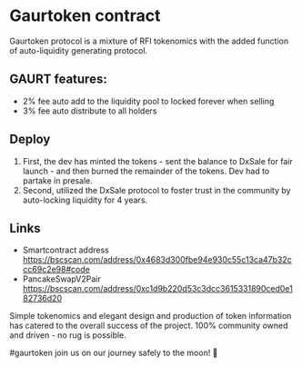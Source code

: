 # Gaurtoken contract
Gaurtoken protocol is a mixture of RFI tokenomics with the added function of auto-liquidity generating protocol.

## GAURT features:
- 2% fee auto add to the liquidity pool to locked forever when selling 
- 3% fee auto distribute to all holders

## Deploy
1. First, the dev has minted the tokens - sent the balance to DxSale for fair launch - and then burned the remainder of the tokens. Dev had to partake in presale. 
2. Second, utilized the DxSale protocol to foster trust in the community by auto-locking liquidity for 4 years. 

## Links
- Smartcontract address
https://bscscan.com/address/0x4683d300fbe94e930c55c13ca47b32ccc69c2e98#code
- PancakeSwapV2Pair
https://bscscan.com/address/0xc1d9b220d53c3dcc3615331890ced0e182736d20

Simple tokenomics and elegant design and production of token information has catered to the overall success of the project. 100% community owned and driven - no rug is possible. 

#gaurtoken join us on our journey safely to the moon! 🚀
